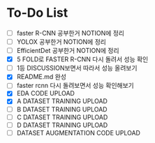 # To-Do List

- [ ] faster R-CNN 공부한거 NOTION에 정리
- [ ] YOLOX 공부한거 NOTION에 정리
- [ ] EfficientDet 공부한거 NOTION에 정리
- [x] 5 FOLD로 FASTER R-CNN 다시 돌려서 성능 확인
- [ ] 1등 DISCUSSION보면서 따라서 성능 올려보기
- [x] README.md 완성
- [ ] faster rcnn 다시 돌려보면서 성능 확인해보기
- [x] EDA CODE UPLOAD
- [x] A DATASET TRAINING UPLOAD
- [ ] B DATASET TRAINING UPLOAD
- [ ] C DATASET TRAINING UPLOAD
- [ ] D DATASET TRAINING UPLOAD
- [ ] DATASET AUGMENTATION CODE UPLOAD
